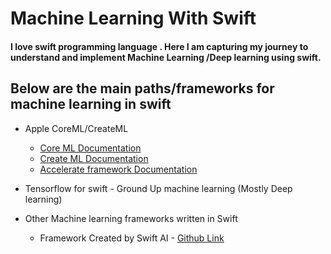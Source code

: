 # Machine Learning With Swift

#### I love swift programming language . Here I am capturing my journey to understand and implement Machine Learning /Deep learning using swift.

## Below are the main paths/frameworks for machine learning in swift

- Apple CoreML/CreateML 
	- [Core ML Documentation](https://developer.apple.com/documentation/coreml)
	- [Create ML Documentation](https://developer.apple.com/documentation/createml)
	- [Accelerate framework Documentation](https://developer.apple.com/documentation/accelerate)
- Tensorflow for swift - Ground Up machine learning (Mostly Deep learning)

- Other Machine learning frameworks written in Swift 
	- Framework Created by Swift AI  - [Github Link](https://github.com/Swift-AI/NeuralNet)

